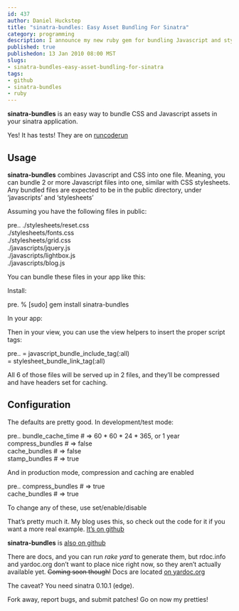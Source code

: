 ```yaml
--- 
id: 437
author: Daniel Huckstep
title: "sinatra-bundles: Easy Asset Bundling For Sinatra"
category: programming
description: I announce my new ruby gem for bundling Javascript and stylesheet assets in the sinatra web framework.
published: true
publishedon: 13 Jan 2010 08:00 MST
slugs: 
- sinatra-bundles-easy-asset-bundling-for-sinatra
tags: 
- github
- sinatra-bundles
- ruby
---
```

**sinatra-bundles** is an easy way to bundle CSS and Javascript assets
in your sinatra application.

Yes! It has tests! They are on
[runcoderun](http://runcoderun.com/darkhelmet/sinatra-bundles)

## Usage

**sinatra-bundles** combines Javascript and CSS into one file. Meaning,
you can bundle 2 or more Javascript files into one, similar with CSS
stylesheets. Any bundled files are expected to be in the public
directory, under ‘javascripts’ and ‘stylesheets’

Assuming you have the following files in public:

pre.. ./stylesheets/reset.css\
./stylesheets/fonts.css\
./stylesheets/grid.css\
./javascripts/jquery.js\
./javascripts/lightbox.js\
./javascripts/blog.js

You can bundle these files in your app like this:

Install:

pre. % [sudo] gem install sinatra-bundles

In your app:

<script type="text/javascript" src="http://gist.github.com/276827.js?file=basic_bundling.rb">
</script>
Then in your view, you can use the view helpers to insert the proper
script tags:

pre.. = javascript\_bundle\_include\_tag(:all)\
= stylesheet\_bundle\_link\_tag(:all)

</pre>
All 6 of those files will be served up in 2 files, and they’ll be
compressed and have headers set for caching.

## Configuration

The defaults are pretty good. In development/test mode:

pre.. bundle\_cache\_time \# =\> 60 \* 60 \* 24 \* 365, or 1 year\
compress\_bundles \# =\> false\
cache\_bundles \# =\> false\
stamp\_bundles \# =\> true

And in production mode, compression and caching are enabled

pre.. compress\_bundles \# =\> true\
cache\_bundles \# =\> true

To change any of these, use set/enable/disable

<script type="text/javascript" src="http://gist.github.com/276827.js?file=bundling_configuration.rb">
</script>
That’s pretty much it. My blog uses this, so check out the code for it
if you want a more real example. [It’s on
github](http://github.com/darkhelmet/darkblog)

**sinatra-bundles** is [also on
github](http://github.com/darkhelmet/sinatra-bundles)

There are docs, and you can run *rake yard* to generate them, but
rdoc.info and yardoc.org don’t want to place nice right now, so they
aren’t actually available yet. ~~Coming soon though!~~ Docs are located
[on yardoc.org](http://yardoc.org/docs/darkhelmet-sinatra-bundles)

The caveat? You need sinatra 0.10.1 (edge).

Fork away, report bugs, and submit patches! Go on now my pretties!